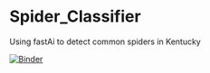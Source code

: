 # Spider_Classifier
Using fastAi to detect common spiders in Kentucky

[![Binder](https://mybinder.org/badge_logo.svg)](https://mybinder.org/v2/gh/chris-kehl/Spider_Classifier/HEAD?urlpath=%2Fvoila%2Frender%2Fspider_classifier_app.ipynb)




